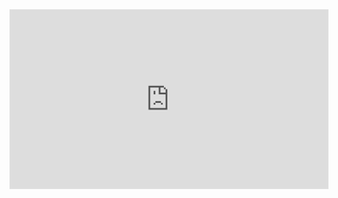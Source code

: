 <iframe width="560" height="315" src="https://www.youtube-nocookie.com/embed/rZhP3dUIqys" frameborder="0" allow="accelerometer; autoplay; clipboard-write; encrypted-media; gyroscope; picture-in-picture" allowfullscreen></iframe>
